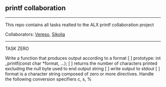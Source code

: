 ## printf collaboration

***

This repo contains all tasks realted to the ALX printf collaboration project 

Collaborators: [Vereso](https://github.com/Vereso), [Sikolia](https://github.com/LuckySikolia)

***

TASK ZERO

Write a function that produces output according to a format
[ ] prototype: int _printf(const char *format, ...);
[ ] returns the number of characters printed excluding the null byte used to end output string
[ ] write output to stdout
[ ] format is a character string composed of zero or more directives. Handle the following conversion specifiers c, s, %

